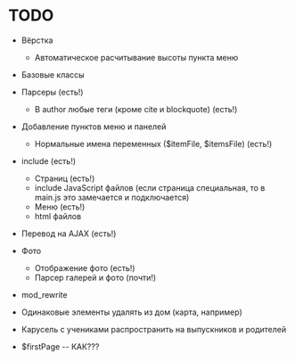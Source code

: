 TODO
====
  * Вёрстка
    * Автоматическое расчитывание высоты пункта меню
  * Базовые классы
  * Парсеры (есть!)
    * В author любые теги (кроме cite и blockquote) (есть!)
  * Добавление пунктов меню и панелей
    * Нормальные имена переменных ($itemFile, $itemsFile) (есть!)
  * include (есть!)
    * Cтраниц (есть!)
    * include JavaScript файлов (если страница специальная, то в main.js это замечается и подключается)
    * Меню (есть!)
    * html файлов
  * Перевод на AJAX (есть!)
  * Фото
    * Отображение фото  (есть!)
    * Парсер галерей и фото (почти!)
  * mod_rewrite
  * Одинаковые элементы удалять из дом (карта, например)
  * Карусель с учениками распространить на выпускников и родителей

 * $firstPage -- КАК???